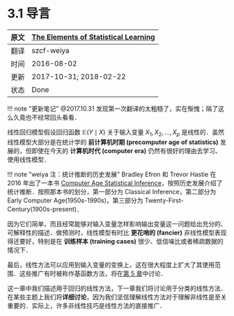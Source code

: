 # 3.1 导言

原文     | [The Elements of Statistical Learning](https://web.stanford.edu/~hastie/ElemStatLearn/printings/ESLII_print12.pdf#page=62)
      ---|---
翻译     | szcf-weiya
时间     | 2016-08-02
更新 | 2017-10-31; 2018-02-22
状态 | Done

!!! note "更新笔记"
    @2017.10.31 发现第一次翻译的太粗糙了，实在惭愧；隔了这么久竟也不经常回头看看．

线性回归模型假设回归函数 $\mathbb{E}(Y\mid X)$ 关于输入变量 $X_1,X_2,\ldots,X_p$ 是线性的．虽然线性模型大部分是在统计学的 **前计算机时期 (precomputer age of statistics)** 发展的，但即使在今天的 **计算机时代 (computer era)** 仍然有很好的理由去学习、使用线性模型．

!!! note "weiya 注：统计推断的历史发展"
    Bradley Efron 和 Trevor Hastie 在 2016 年出了一本书 [Computer Age Statistical Inference](../references/casi.pdf)，按照历史发展介绍了统计推断．按照那本书的划分，第一部分为 Classical Inference，第二部分为 Early Computer Age(1950s-1990s)，第三部分为 Twenty-First-Century(1900s-present)．

因为它们简单，而且经常能够对输入变量怎样影响输出变量这一问题给出充分的、可解释性的描述．做预测时，线性模型有时比 **更花哨的 (fancier)** 非线性模型表现得还要好，特别是在 **训练样本 (training cases)** 很少、低信噪比或者稀疏数据的情况下．

最后，线性方法可以应用到输入变量的变换上，这在很大程度上扩大了其使用范围．这些推广有时被称作基函数方法，将在[第 5 章](../05-Basis-Expansions-and-Regularization/5.1-Introduction/index.html)中讨论．

这一章中我们描述用于回归的线性方法，下一章我们将讨论用于分类的线性方法．在某些主题上我们将**详细讨论**，因为我们坚信理解线性方法对于理解非线性是至关重要的．实际上，许多非线性技巧是线性方法的直接推广．
